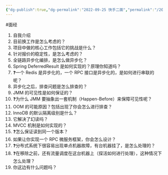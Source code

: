 ```yaml
---
{"dg-publish":true,"dg-permalink":"2022-09-25 快手二面","permalink":"/2022-09-25 快手二面/"}
---
```



#面经

1. 自我介绍
2. 目前换工作是怎么考虑的？
3. 项目中做的核心工作包括它的挑战是什么？
4. 针对报价的稳定性，是怎么考虑的？
5. 全链路异步化编排，是怎么做异步化？
6. Spring DeferredResult 是如何实现的？原理你知道吗？
7. ❓一个 Redis 是异步化的，一个 RPC 接口是异步化的，是如何进行串联的呢？
8. 异步化之后，排查问题是怎么排查的？
9. JMM 的可见性是如何保证的？
10. ❓为什么 JMM 要抽象出一套机制（Happen-Before）来保障可见性呢？
11. OOM 的可能原因？包括出现了你会怎么进行排查？
12. InnoDB 的默认隔离级别是什么？
13. 它解决了幻读吗？
14. MVCC 机制是如何实现的？
15. ❓怎么保证读到同一个版本？
16. 如果让你实现一个 RPC 微服务框架，你会怎么设计？
17. ❓分布式系统下很容易出现单点机器故障，有台机器挂了，是怎么处理的？
18. ❓在移除之前，还有流量调度在这台机器上（探活如何进行处理），这种情况下怎么处理？
19. 你这边有什么问题吗？